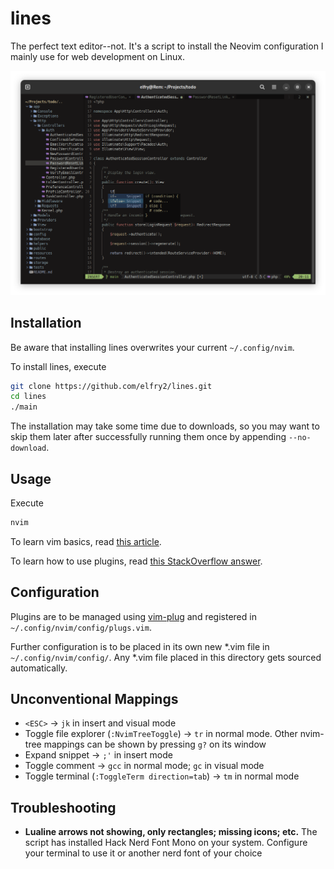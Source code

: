# lines
The perfect text editor--not. It's a script to install the Neovim configuration I mainly use for web development on Linux.

![A screenshot of the latest version](screenshots/Screenshot%20from%202024-02-21%2003-42-52.png "A screenshot of the latest version")

## Installation
Be aware that installing lines overwrites your current ```~/.config/nvim```.

To install lines, execute 
```bash
git clone https://github.com/elfry2/lines.git
cd lines
./main
```
The installation may take some time due to downloads, so you may want to skip them later after successfully running them once by appending ```--no-download```.

## Usage
Execute
```bash
nvim
```

To learn vim basics, read [this article](https://www.linuxfoundation.org/blog/blog/classic-sysadmin-vim-101-a-beginners-guide-to-vim).

To learn how to use plugins, read [this StackOverflow answer](https://stackoverflow.com/a/55846872).

## Configuration
Plugins are to be managed using [vim-plug](https://github.com/junegunn/vim-plug) and registered in ```~/.config/nvim/config/plugs.vim```.

Further configuration is to be placed in its own new *.vim file in ```~/.config/nvim/config/```. Any *.vim file placed in this directory gets sourced automatically.

## Unconventional Mappings 
- ```<ESC>``` -> ```jk``` in insert and visual mode
- Toggle file explorer (```:NvimTreeToggle```) -> ```tr``` in normal mode. Other nvim-tree mappings can be shown by pressing ```g?``` on its window
- Expand snippet -> ```;'``` in insert mode
- Toggle comment -> ```gcc``` in normal mode; ```gc``` in visual mode
- Toggle terminal (```:ToggleTerm direction=tab```) -> ```tm``` in normal mode

## Troubleshooting
- **Lualine arrows not showing, only rectangles; missing icons; etc.** The script has installed Hack Nerd Font Mono on your system. Configure your terminal to use it or another nerd font of your choice
